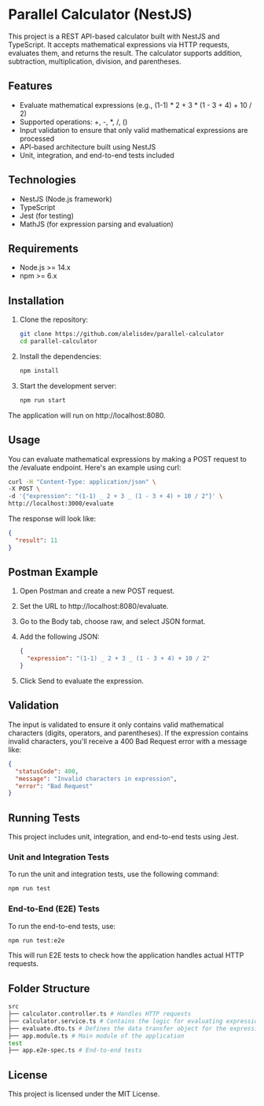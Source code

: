# Parallel Calculator (NestJS)

This project is a REST API-based calculator built with NestJS and TypeScript. It accepts mathematical expressions via HTTP requests, evaluates them, and returns the result. The calculator supports addition, subtraction, multiplication, division, and parentheses.

## Features

- Evaluate mathematical expressions (e.g., (1-1) * 2 + 3 * (1 - 3 + 4) + 10 / 2)
- Supported operations: +, -, \*, /, ()
- Input validation to ensure that only valid mathematical expressions are processed
- API-based architecture built using NestJS
- Unit, integration, and end-to-end tests included

## Technologies

- NestJS (Node.js framework)
- TypeScript
- Jest (for testing)
- MathJS (for expression parsing and evaluation)

## Requirements

- Node.js >= 14.x
- npm >= 6.x

## Installation

1. Clone the repository:

   ```bash
   git clone https://github.com/alelisdev/parallel-calculator
   cd parallel-calculator
   ```

2. Install the dependencies:

   ```bash
   npm install
   ```

3. Start the development server:

   ```bash
   npm run start
   ```

The application will run on http://localhost:8080.

## Usage

You can evaluate mathematical expressions by making a POST request to the /evaluate endpoint. Here's an example using curl:

```bash
curl -H "Content-Type: application/json" \
-X POST \
-d '{"expression": "(1-1) _ 2 + 3 _ (1 - 3 + 4) + 10 / 2"}' \
http://localhost:3000/evaluate
```

The response will look like:

```json
{
  "result": 11
}
```

## Postman Example

1. Open Postman and create a new POST request.

2. Set the URL to http://localhost:8080/evaluate.

3. Go to the Body tab, choose raw, and select JSON format.

4. Add the following JSON:

   ```json
   {
     "expression": "(1-1) _ 2 + 3 _ (1 - 3 + 4) + 10 / 2"
   }
   ```

5. Click Send to evaluate the expression.

## Validation

The input is validated to ensure it only contains valid mathematical characters (digits, operators, and parentheses). If the expression contains invalid characters, you'll receive a 400 Bad Request error with a message like:

```json
{
  "statusCode": 400,
  "message": "Invalid characters in expression",
  "error": "Bad Request"
}
```

## Running Tests

This project includes unit, integration, and end-to-end tests using Jest.

### Unit and Integration Tests

To run the unit and integration tests, use the following command:

```bash
npm run test
```

### End-to-End (E2E) Tests

To run the end-to-end tests, use:

```bash
npm run test:e2e
```

This will run E2E tests to check how the application handles actual HTTP requests.

## Folder Structure

```bash
src
├── calculator.controller.ts # Handles HTTP requests
├── calculator.service.ts # Contains the logic for evaluating expressions
├── evaluate.dto.ts # Defines the data transfer object for the expression
├── app.module.ts # Main module of the application
test
├── app.e2e-spec.ts # End-to-end tests
```

## License

This project is licensed under the MIT License.
